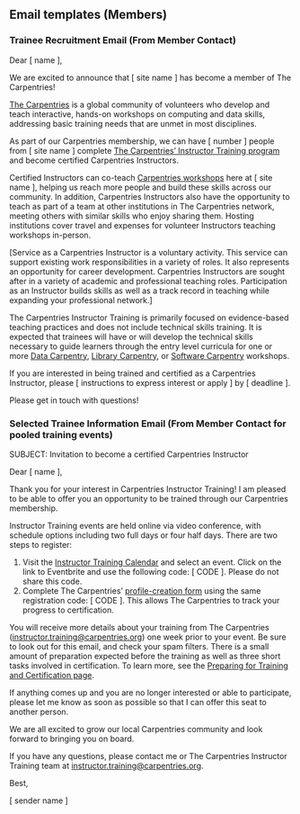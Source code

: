 ## Email templates (Members)

### Trainee Recruitment Email (From Member Contact)

Dear [ name ],

We are excited to announce that [ site name ] has become a member of The Carpentries!

[The Carpentries](https://carpentries.org) is a global community of volunteers who develop and teach interactive, hands-on workshops on computing and data skills, addressing basic training needs that are unmet in most disciplines.

As part of our Carpentries membership, we can have [ number ] people from [ site name ] complete [The Carpentries’ Instructor Training program](https://carpentries.github.io/instructor-training/) and become certified Carpentries Instructors. 

Certified Instructors can co-teach [Carpentries workshops](https://carpentries.org/workshops/) here at [ site name ], helping us reach more people and build these skills across our community. In addition, Carpentries Instructors also have the opportunity to teach as part of a team at other institutions in The Carpentries network, meeting others with similar skills who enjoy sharing them. Hosting institutions cover travel and expenses for volunteer Instructors teaching workshops in-person.

[Service as a Carpentries Instructor is a voluntary activity. This service can support existing work responsibilities in a variety of roles. It also represents an opportunity for career development. Carpentries Instructors are sought after in a variety of academic and professional teaching roles. Participation as an Instructor builds skills as well as a track record in teaching while expanding your professional network.]

The Carpentries Instructor Training is primarily focused on evidence-based teaching practices and does not include technical skills training. It is expected that trainees will have or will develop the technical skills necessary to guide learners through the entry level curricula for one or more [Data Carpentry](https://datacarpentry.org/lessons/), [Library Carpentry](https://librarycarpentry.org/lessons/), or [Software Carpentry](https://software-carpentry.org/lessons/) workshops. 

If you are interested in being trained and certified as a Carpentries Instructor, please [ instructions to express interest or apply ] by [ deadline ].

Please get in touch with questions! 


### Selected Trainee Information Email (From Member Contact for pooled training events)
SUBJECT: Invitation to become a certified Carpentries Instructor

Dear [ name ],

Thank you for your interest in Carpentries Instructor Training! I am pleased to be able to offer you an opportunity to be trained through our Carpentries membership. 

Instructor Training events are held online via video conference, with schedule options including two full days or four half days. There are two steps to register: 

1. Visit the [Instructor Training Calendar](https://carpentries.github.io/instructor-training/training_calendar.html) and select an event. Click on the link to Eventbrite and use the following code: [ CODE ]. Please do not share this code.
2. Complete The Carpentries’ [profile-creation form](https://amy.carpentries.org/forms/request_training/) using the same registration code: [ CODE ]. This allows The Carpentries to track your progress to certification. 

You will receive more details about your training from The Carpentries (instructor.training@carpentries.org) one week prior to your event. Be sure to look out for this email, and check your spam filters. There is a small amount of preparation expected before the training as well as three short tasks involved in certification. To learn more, see the [Preparing for Training and Certification page](https://carpentries.github.io/instructor-training/#setup). 

If anything comes up and you are no longer interested or able to participate, please let me know as soon as possible so that I can offer this seat to another person.

We are all excited to grow our local Carpentries community and look forward to bringing you on board.

If you have any questions, please contact me or The Carpentries Instructor Training team at instructor.training@carpentries.org.

Best,

[ sender name ]

